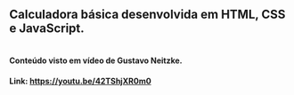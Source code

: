 ## Calculadora básica desenvolvida em HTML, CSS e JavaScript.

<div align="center">
    <a href="">
        <img src=""/>
    </a>
</div>

#### Conteúdo visto em vídeo de Gustavo Neitzke.
#### Link: https://youtu.be/42TShjXR0m0